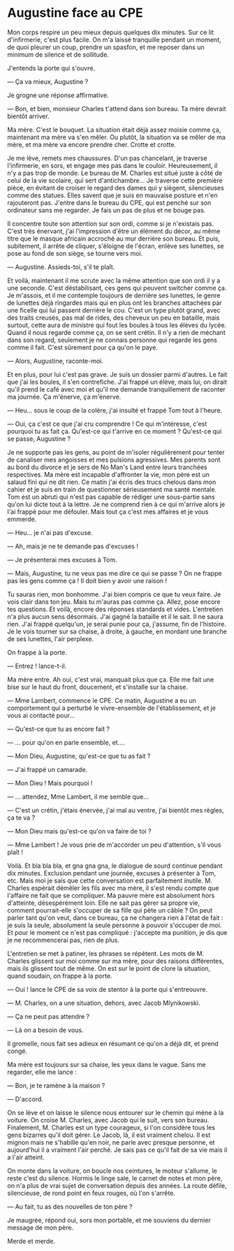 # Augustine face au CPE

Mon corps respire un peu mieux depuis quelques dix minutes.
Sur ce lit d'infirmerie, c'est plus facile.
On m'a laissé tranquille pendant un moment, de quoi pleurer un coup, prendre un spasfon, et me reposer dans un minimum de silence et de sollitude.

J'entends la porte qui s'ouvre.

— Ça va mieux, Augustine ?

Je grogne une réponse affirmative.

— Bon, et bien, monsieur Charles t'attend dans son bureau.
Ta mère devrait bientôt arriver.

Ma mère. C'est le bouquet.
La situation était déjà assez moisie comme ça, maintenant ma mère va s'en mêler.
Ou plutôt, la situation va se mêler de ma mère, et ma mère va encore prendre cher.
Crotte et crotte.

Je me lève, remets mes chaussures.
D'un pas chancelant, je traverse l'infirmerie, en sors, et engage mes pas dans le couloir.
Heureusement, il n'y a pas trop de monde.
Le bureau de M. Charles est situé juste à côté de celui de la vie scolaire, qui sert d'antichambre...
Je traverse cette première pièce, en évitant de croiser le regard des dames qui y siègent, silencieuses comme des statues.
Elles savent que je suis en mauvaise posture et n'en rajouteront pas.
J'entre dans le bureau du CPE, qui est penché sur son ordinateur sans me regarder.
Je fais un pas de plus et ne bouge pas.

Il concentre toute son attention sur son ordi, comme si je n'existais pas.
C'est très énervant, j'ai l'impression d'être un élément du décor, au même titre que le masque africain accroché au mur derrière son bureau.
Et puis, subitement, il arrête de cliquer, s'éloigne de l'écran, enlève ses lunettes, se pose au fond de son siège, se tourne vers moi.

— Augustine. Assieds-toi, s'il te plaît.

Et voilà, maintenant il me scrute avec la même attention que son ordi il y a une seconde.
C'est déstabilisant, ces gens qui peuvent switcher comme ça.
Je m'assois, et il me contemple toujours de derrière ses lunettes, le genre de lunettes déjà ringardes mais qui en plus ont les branches attachées par une ficelle qui lui passent derrière le cou.
C'est un type plutôt grand, avec des traits creusés, pas mal de rides, des cheveux un peu en bataille, mais surtout, cette aura de ministre qui fout les boules à tous les élèves du lycée.
Quand il nous regarde comme ça, on se sent crétin.
Il n'y a rien de méchant dans son regard, seulement je ne connais personne qui regarde les gens comme il fait.
C'est sûrement pour ça qu'on le paye.

— Alors, Augustine, raconte-moi.

Et en plus, pour lui c'est pas grave.
Je suis un dossier parmi d'autres.
Le fait que j'ai les boules, il s'en contrefiche.
J'ai frappé un élève, mais lui, on dirait qu'il prend le café avec moi et qu'il me demande tranquillement de raconter ma journée.
Ça m'énerve, ça m'énerve.

— Heu... sous le coup de la colère, j'ai insulté et frappé Tom tout à l'heure.

— Oui, ça c'est ce que j'ai cru comprendre !
Ce qui m'intéresse, c'est pourquoi tu as fait ça.
Qu'est-ce qui t'arrive en ce moment ?
Qu'est-ce qui se passe, Augustine ?

Je ne supporte pas les gens, au point de m'isoler régulièrement pour tenter de canaliser mes angoisses et mes pulsions agressives.
Mes parents sont au bord du divorce et je sers de No Man's Land entre leurs tranchées respectives.
Ma mère est incapable d'affronter la vie, mon père est un salaud fini qui ne dit rien.
Ce matin j'ai écris des trucs chelous dans mon cahier et je suis en train de questionner sérieusement ma santé mentale.
Tom est un abruti qui n'est pas capable de rédiger une sous-partie sans qu'on lui dicte tout à la lettre.
Je ne comprend rien à ce qui m'arrive alors je l'ai frappé pour me défouler.
Mais tout ça c'est mes affaires et je vous emmerde.

— Heu... je n'ai pas d'excuse.

— Ah, mais je ne te demande pas d'excuses !

— Je présenterai mes excuses à Tom.

— Mais, Augustine, tu ne veux pas me dire ce qui se passe ?
On ne frappe pas les gens comme ça !
Il doit bien y avoir une raison !

Tu sauras rien, mon bonhomme.
J'ai bien compris ce que tu veux faire.
Je vois clair dans ton jeu.
Mais tu m'auras pas comme ça.
Allez, pose encore tes questions.
Et voilà, encore des réponses standards et vides.
L'entretien n'a plus aucun sens désormais.
J'ai gagné la bataille et il le sait.
Il ne saura rien.
J'ai frappé quelqu'un, je serai punie pour ça, j'assume, fin de l'histoire.
Je le vois tourner sur sa chaise, à droite, à gauche, en mordant une branche de ses lunettes, l'air perplexe.

On frappe à la porte.

— Entrez ! lance-t-il.

Ma mère entre. Ah oui, c'est vrai, manquait plus que ça.
Elle me fait une bise sur le haut du front, doucement, et s'installe sur la chaise.

— Mme Lambert, commence le CPE. Ce matin, Augustine a eu un comportement qui a perturbé le vivre-ensemble de l'établissement, et je vous ai contacté pour...

— Qu'est-ce que tu as encore fait ?

— ... pour qu'on en parle ensemble, et....

— Mon Dieu, Augustine, qu'est-ce que tu as fait ?

— J'ai frappé un camarade.

— Mon Dieu ! Mais pourquoi !

— ... attendez, Mme Lambert, il me semble que...

— C'est un crétin, j'étais énervée, j'ai mal au ventre, j'ai bientôt mes règles, ça te va ?

— Mon Dieu mais qu'est-ce qu'on va faire de toi ?

— Mme Lambert ! Je vous prie de m'accorder un peu d'attention, s'il vous plaît !

Voilà.
Et bla bla bla, et gna gna gna, le dialogue de sourd continue pendant dix minutes.
Exclusion pendant une journée, excuses à présenter à Tom, etc.
Mais moi je sais que cette conversation est parfaitement inutile.
M. Charles espérait démêler les fils avec ma mère, il s'est rendu compte que l'affaire ne fait que se compliquer.
Ma pauvre mère est absolument hors d'atteinte, désespérément loin.
Elle ne sait pas gérer sa propre vie, comment pourrait-elle s'occuper de sa fille qui pète un câble ?
On peut parler tant qu'on veut, dans ce bureau, ça ne changera rien à l'état de fait : je suis la seule, absolument la seule personne à pouvoir s'occuper de moi.
Et pour le moment ce n'est pas compliqué : j'accepte ma punition, je dis que je ne recommencerai pas, rien de plus.

L'entretien se met à patiner, les phrases se répètent.
Les mots de M. Charles glissent sur moi comme sur ma mère, pour des raisons différentes, mais ils glissent tout de même.
On est sur le point de clore la situation, quand soudain, on frappe à la porte.

— Oui ! lance le CPE de sa voix de stentor à la porte qui s'entreouvre.

— M. Charles, on a une situation, dehors, avec Jacob Mlynikowski.

— Ça ne peut pas attendre ?

— Là on a besoin de vous.

Il gromelle, nous fait ses adieux en résumant ce qu'on a déjà dit, et prend congé.

Ma mère est toujours sur sa chaise, les yeux dans le vague.
Sans me regarder, elle me lance :

— Bon, je te ramène à la maison ?

— D'accord.

On se lève et on laisse le silence nous entourer sur le chemin qui mène à la voiture.
On croise M. Charles, avec Jacob qui le suit, vers son bureau.
Finalement, M. Charles est un type courageux, si l'on considère tous les gens bizarres qu'il doit gérer.
Le Jacob, là, il est vraiment chelou.
Il est mignon mais ne s'habille qu'en noir, ne parle avec presque personne, et aujourd'hui il a vraiment l'air perché.
Je sais pas ce qu'il fait de sa vie mais il a l'air atteint.

On monte dans la voiture, on boucle nos ceintures, le moteur s'allume, le reste c'est du silence.
Hormis le linge sale, le carnet de notes et mon père, on n'a plus de vrai sujet de conversation depuis des années.
La route défile, silencieuse, de rond point en feux rouges, où l'on s'arrête.

— Au fait, tu as des nouvelles de ton père ?

Je maugrée, répond oui, sors mon portable, et me souviens du dernier message de mon père.

Merde et merde.
